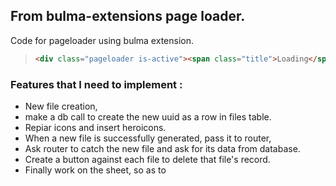 ## From bulma-extensions page loader.

Code for pageloader using bulma extension.
>  ```html
> <div class="pageloader is-active"><span class="title">Loading</span></div>
> ```


### Features that I need to implement :
- New file creation, 
-  make a db call to create the new uuid as a row in files table.
- Repiar icons and insert heroicons.
- When a new file is successfully generated, pass it to router,
- Ask router to catch the new file and ask for its data from database.
- Create a button against each file to delete that file's record.
- Finally work on the sheet, so as to 